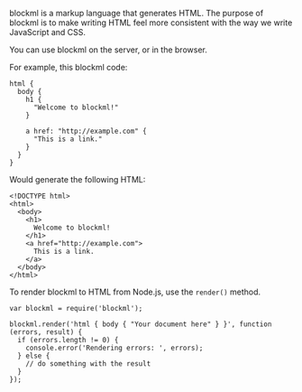 blockml is a markup language that generates HTML. The purpose of blockml is to make writing HTML feel more consistent with the way we write JavaScript and CSS.

You can use blockml on the server, or in the browser.

For example, this blockml code:

```
html {
  body {
    h1 {
      "Welcome to blockml!"
    }

    a href: "http://example.com" {
      "This is a link."
    }
  }
}
```

Would generate the following HTML:
```
<!DOCTYPE html>
<html>
  <body>
    <h1>
      Welcome to blockml!
    </h1>
    <a href="http://example.com">
      This is a link.
    </a>
  </body>
</html>
```

To render blockml to HTML from Node.js, use the `render()` method.

```
var blockml = require('blockml');

blockml.render('html { body { "Your document here" } }', function (errors, result) {
  if (errors.length != 0) {
    console.error('Rendering errors: ', errors);
  } else {
    // do something with the result
  }
});
```